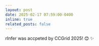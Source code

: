 ```yaml
---
layout: post
date: 2025-02-17 07:59:00-0400
inline: true
related_posts: false
---
```


rInfer was accpeted by CCGrid 2025! 😊 ✨
